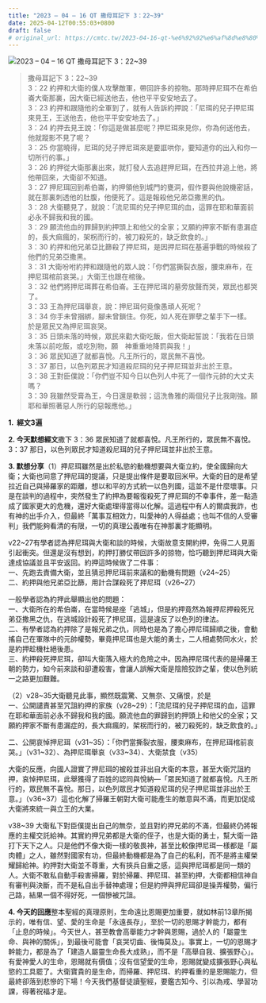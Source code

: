 ```yaml
---
title: "2023 – 04 – 16 QT 撒母耳記下 3：22~39"
date: 2025-04-12T00:55:03+0800
draft: false
# original_url: https://cmtc.tw/2023-04-16-qt-%e6%92%92%e6%af%8d%e8%80%b3%e8%a8%98%e4%b8%8b-3%ef%bc%9a2239
---
```


![2023 – 04 – 16 QT 撒母耳記下 3：22~39](/images/qt.jpg  "2023 – 04 – 16 QT 撒母耳記下 3：22~39")

> 撒母耳記下 3：22~39  
> 3：22 約押和大衛的僕人攻擊敵軍，帶回許多的掠物。那時押尼珥不在希伯崙大衛那裏，因大衛已經送他去，他也平平安安地去了。  
> 3：23 約押和跟隨他的全軍到了，就有人告訴約押說：「尼珥的兒子押尼珥來見王，王送他去，他也平平安安地去了。」  
> 3：24 約押去見王說：「你這是做甚麼呢？押尼珥來見你，你為何送他去，他就蹤影不見了呢？  
> 3：25 你當曉得，尼珥的兒子押尼珥來是要誆哄你，要知道你的出入和你一切所行的事。」  
> 3：26 約押從大衛那裏出來，就打發人去追趕押尼珥，在西拉井追上他，將他帶回來，大衛卻不知道。  
> 3：27 押尼珥回到希伯崙，約押領他到城門的甕洞，假作要與他說機密話，就在那裏刺透他的肚腹，他便死了。這是報殺他兄弟亞撒黑的仇。  
> 3：28 大衛聽見了，就說：「流尼珥的兒子押尼珥的血，這罪在耶和華面前必永不歸我和我的國。  
> 3：29 願流他血的罪歸到約押頭上和他父的全家；又願約押家不斷有患漏症的，長大痲瘋的，架柺而行的，被刀殺死的，缺乏飲食的。」  
> 3：30 約押和他兄弟亞比篩殺了押尼珥，是因押尼珥在基遍爭戰的時候殺了他們的兄弟亞撒黑。  
> 3：31 大衛吩咐約押和跟隨他的眾人說：「你們當撕裂衣服，腰束麻布，在押尼珥棺前哀哭。」大衛王也跟在棺後。  
> 3：32 他們將押尼珥葬在希伯崙。王在押尼珥的墓旁放聲而哭，眾民也都哭了。  
> 3：33 王為押尼珥舉哀，說：押尼珥何竟像愚頑人死呢？  
> 3：34 你手未曾捆綁，腳未曾鎖住。你死，如人死在罪孽之輩手下一樣。於是眾民又為押尼珥哀哭。  
> 3：35 日頭未落的時候，眾民來勸大衛吃飯，但大衛起誓說：「我若在日頭未落以前吃飯，或吃別物，願　神重重地降罰與我！」  
> 3：36 眾民知道了就都喜悅。凡王所行的，眾民無不喜悅。  
> 3：37 那日，以色列眾民才知道殺尼珥的兒子押尼珥並非出於王意。  
> 3：38 王對臣僕說：「你們豈不知今日以色列人中死了一個作元帥的大丈夫嗎？  
> 3：39 我雖然受膏為王，今日還是軟弱；這洗魯雅的兩個兒子比我剛強。願耶和華照著惡人所行的惡報應他。」

**1.  經文3遍**

**2. 今天默想經文**撒下 3：36 眾民知道了就都喜悅。凡王所行的，眾民無不喜悅。  
3：37 那日，以色列眾民才知道殺尼珥的兒子押尼珥並非出於王意。

**3. 默想分享**（1）押尼珥雖然是出於私慾的動機想要與大衛立約，使全國歸向大衛；大衛也同意了押尼珥的提議，只是提出條件是要取回米甲。大衛的目的是希望拉近自己與掃羅家的距離，想以和平的方式統一以色列國，這並不是什麼壞事。只是在談判的過程中，突然發生了約押為要報復殺死了押尼珥的不幸事件，差一點造成了國家更大的危機，還好大衛處理得當得以化解。這過程中有人的爾虞我詐，也有神的出手介入，但最終「萬事互相效力，叫愛神的人得益處；也叫不信的人受審判」我們能夠看清的有限，一切的真理公義唯有在神那裏才能顯明。

v22~27有學者認為押尼珥與大衛和談的時候，大衛故意支開約押，免得二人見面引起衝突。但還是沒有想到，約押打勝仗帶回許多的掠物，恰巧聽到押尼珥與大衛達成協議並且平安返回。約押這時候做了二件事：  
一、先跑去責備大衛，並且猜忌押尼珥前來議和的動機有問題（v24~25）  
二、約押與他兄弟亞比篩，用計合謀殺死了押尼珥（v26~27）

一般學者認為約押此舉顯出他的問題：  
一、大衛所在的希伯崙，在當時候是座「逃城」，但是約押竟然為報押尼押殺死兄弟亞撒黑之仇，在逃城設計殺死了押尼珥，這是違反了以色列的律法。  
二、有學者認為約押除了是報兄弟之仇，同時也是為了擔心押尼珥歸順之後，會動搖自己在軍隊中的元帥權勢，畢竟押尼珥也是大能的勇士，二人相處勢同水火，於是約押趁機杜絕後患。  
三、約押殺死押尼珥，卻叫大衛落入極大的危險之中。因為押尼珥代表的是掃羅王朝的勢力，如今前來談和卻遭殺害，會讓人誤解大衛是陰險狡詐之輩，使以色列統一之路更加艱難。

（2）v28~35大衛聽見此事，顯然既震驚、又無奈、又痛恨，於是  
一、公開譴責甚至咒詛約押的家族（v28~29）：「流尼珥的兒子押尼珥的血，這罪在耶和華面前必永不歸我和我的國。願流他血的罪歸到約押頭上和他父的全家；又願約押家不斷有患漏症的，長大痲瘋的，架柺而行的，被刀殺死的，缺乏飲食的。」

二、公開哀悼押尼珥（v31~35）：「你們當撕裂衣服，腰束麻布，在押尼珥棺前哀哭。」（v31~32）、為押尼珥舉哀（v33~34）、大衛禁食（v35）

大衛的反應，向國人證實了押尼珥的被殺並非出自大衛的本意，甚至大衛咒詛約押，哀悼押尼珥，此舉獲得了百姓的認同與悅納—「眾民知道了就都喜悅。凡王所行的，眾民無不喜悅。那日，以色列眾民才知道殺尼珥的兒子押尼珥並非出於王意。」（v36~37）這也化解了掃羅王朝對大衛可能產生的敵意與不滿，而更加促成大衛將來統一與立王的大業。

v38~39 大衛私下對臣僕提出自己的無奈，並且對約押兄弟的不滿，但最終仍將報應的主權交託給神。其實約押兄弟都是大衛的侄子，也是大衛的勇士，幫大衛一路打下天下之人。只是他們不像大衛一樣的敬畏神，甚至比較像押尼珥一樣都是「屬肉體」之人，雖然對國家有功，但最終動機都是為了自己的私利，而不是將主權榮耀歸給神。約押對大衛並不尊重，大有挾兵自重之感，這與押尼珥都是同一類的人。大衛不敢私自動手殺害掃羅，對於掃羅、押尼珥、甚至約押，大衛都相信神自有審判與決斷，而不是私自出手替神處理；但是約押與押尼珥卻是操弄權勢，偏行己路，結果一個不得好死，一個慘被咒詛。

**4. 今天的回應**整本聖經的真理原則，生命遠比恩賜更加重要，就如林前13章所揭示的，唯有信、望、愛的生命是「永遠長存」，至於一切的恩賜才幹能力，都有「止息的時候」。今天世人，甚至教會高舉能力才幹與恩賜，過於人的「屬靈生命、與神的關係」，到最後可能會「哀哭切齒、後悔莫及」。事實上，一切的恩賜才幹能力，都是為了「建造人屬靈生命長大成熟」，而不是「高舉自我、擴張野心」。有愛神愛人的生命，恩賜就有價值；沒有信望愛的生命，恩賜就變成擴張野心與私慾的工具罷了。大衛寶貴的是生命，而掃羅、押尼珥、約押看重的是恩賜能力，但最終卻落到悲慘的下場！今天我們基督徒讀聖經，要鑑古知今、引以為戒、學習功課，得著祝福才是。